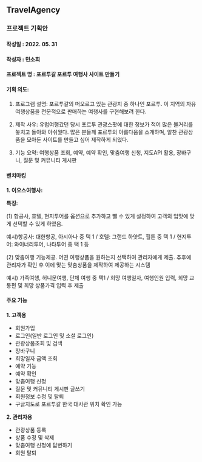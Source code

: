## TravelAgency
### 프로젝트 기획안

#### 작성일 : 2022. 05. 31
#### 작성자 : 민소희
#### 프로젝트 명 : 포르투갈 포르투 여행사 사이트 만들기
#### 기획 의도: 
1. 프로그램 설명: 포르투갈의 떠오르고 있는 관광지 중 하나인 포르투. 
이 지역의 자유여행상품을 전문적으로 판매하는 여행사를 구현해보려 한다.


2. 제작 사유: 유럽여행갔던 당시 포르투 관광스팟에 대한 정보가 적어 많은 볼거리를 놓치고 돌아와 아쉬웠다. 
많은 분들께 포르투의 아름다움을 소개하며, 알찬 관광상품을 모아둔 사이트를 만들고 싶어 
제작하게 되었다.


3. 기능 요약: 여행상품 조회, 예약, 예약 확인, 맞춤여행 신청, 지도API 활용, 장바구니, 질문 및 커뮤니티 게시판

#### 벤치마킹
**1. 이오스여행사:**

**특징:**

(1) 항공사, 호텔, 현지투어를 옵션으로 추가하고 뺄 수 있게 설정하여 고객의 입맛에 맞게 선택할 수 있게 하였음.

예시)항공사: 대한항공, 아시아나 중 택 1 / 호텔: 그랜드 하얏트, 힐튼 중 택 1 / 현지투어: 와이너리투어, 나타투어 중 택 1 등

(2) 맞춤여행 기능제공. 어떤 여행상품을 원하는지 선택하여 관리자에게 제출. 추후에 관리자가 확인 후 이에 맞는 맞춤상품을 제작하여 제공하는 시스템

예시) 가족여행, 허니문여행, 단체 여행 중 택1 / 희망 여행일자, 여행인원 입력, 희망 교통편 및 희망 상품가격 입력 후 제출

#### 주요 기능
**1. 고객용**
- 회원가입
- 로그인(일반 로그인 및 소셜 로그인)
- 관광상품조회 및 검색
- 장바구니
- 희망일자 금액 조회
- 예약 기능
- 예약 확인
- 맞춤여행 신청
- 질문 및 커뮤니티 게시판 글쓰기
- 회원정보 수정 및 탈퇴
- 구글지도로 포르투갈 한국 대사관 위치 확인 가능

**2. 관리자용**

- 관광상품 등록
- 상품 수정 및 삭제
- 맞춤여행 신청에 답변하기
- 회원 탈퇴
